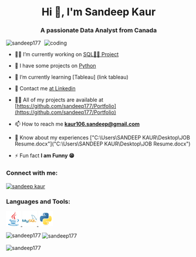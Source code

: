 <h1 align="center">Hi 👋, I'm Sandeep Kaur</h1>
<h3 align="center">A passionate Data Analyst from Canada</h3>

<img align="right" alt="coding" width="400" src="http://www.sdgyoungleaders.org/wp-content/uploads/2020/08/load-image-2020-08-11T213740.954.jpeg">

<p align="left"> <img src="https://komarev.com/ghpvc/?username=sandeep177&label=Profile%20views&color=0e75b6&style=flat" alt="sandeep177" /> </p>

- 👩‍💻 I’m currently working on [SQL👩‍💻 Project](https://github.com/sandeep177/SQL-Projects)

- 📁 I have some projects on [Python](https://github.com/sandeep177/Python-Projects)

- 📖 I’m currently learning [Tableau] (link tableau)

- 🤝 Contact me [at Linkedin](https://www.linkedin.com/mynetwork/?skipRedirect=true)

- 👨‍💻 All of my projects are available at [https://github.com/sandeep177/Portfolio](https://github.com/sandeep177/Portfolio)

- 📫 How to reach me **kaur106.sandeep@gmail.com**

- 📄 Know about my experiences ["C:\Users\SANDEEP KAUR\Desktop\JOB Resume.docx"]("C:\Users\SANDEEP KAUR\Desktop\JOB Resume.docx")

- ⚡ Fun fact **I am Funny 😁**

<h3 align="left">Connect with me:</h3>
<p align="left">
<a href="https://linkedin.com/in/sandeep kaur" target="blank"><img align="center" src="https://raw.githubusercontent.com/rahuldkjain/github-profile-readme-generator/master/src/images/icons/Social/linked-in-alt.svg" alt="sandeep kaur" height="30" width="40" /></a>
</p>

<h3 align="left">Languages and Tools:</h3>
<p align="left"> <a href="https://www.java.com" target="_blank" rel="noreferrer"> <img src="https://raw.githubusercontent.com/devicons/devicon/master/icons/java/java-original.svg" alt="java" width="40" height="40"/> </a> <a href="https://www.mysql.com/" target="_blank" rel="noreferrer"> <img src="https://raw.githubusercontent.com/devicons/devicon/master/icons/mysql/mysql-original-wordmark.svg" alt="mysql" width="40" height="40"/> </a> <a href="https://www.python.org" target="_blank" rel="noreferrer"> <img src="https://raw.githubusercontent.com/devicons/devicon/master/icons/python/python-original.svg" alt="python" width="40" height="40"/> </a> </p>

<p><img align="left" src="https://github-readme-stats.vercel.app/api/top-langs?username=sandeep177&show_icons=true&locale=en&layout=compact" alt="sandeep177" /></p>

<p>&nbsp;<img align="center" src="https://github-readme-stats.vercel.app/api?username=sandeep177&show_icons=true&locale=en" alt="sandeep177" /></p>

<p><img align="center" src="https://github-readme-streak-stats.herokuapp.com/?user=sandeep177&" alt="sandeep177" /></p>

